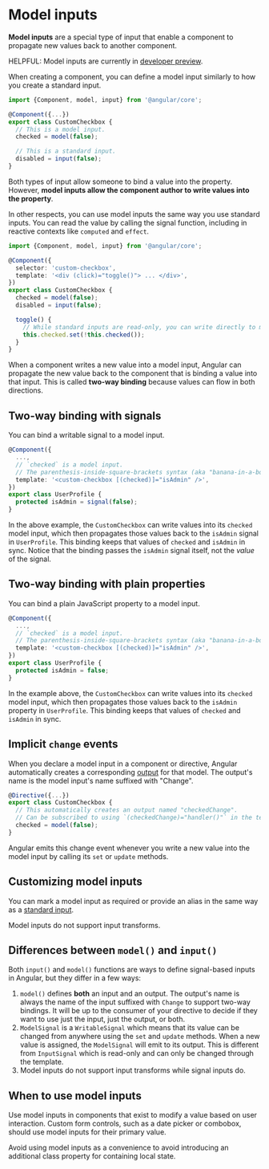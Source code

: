 # Model inputs

**Model inputs** are a special type of input that enable a component to propagate new values
back to another component.

HELPFUL: Model inputs are currently in [developer preview](/guide/releases#developer-preview).

When creating a component, you can define a model input similarly to how you create a standard
input.

```typescript
import {Component, model, input} from '@angular/core';

@Component({...})
export class CustomCheckbox {
  // This is a model input.
  checked = model(false);

  // This is a standard input.
  disabled = input(false);
}
```

Both types of input allow someone to bind a value into the property. However, **model inputs allow
the component author to write values into the property**.

In other respects, you can use model inputs the same way you use standard inputs. You can read the
value by calling the signal function, including in reactive contexts like `computed` and `effect`.

```typescript
import {Component, model, input} from '@angular/core';

@Component({
  selector: 'custom-checkbox',
  template: '<div (click)="toggle()"> ... </div>',
})
export class CustomCheckbox {
  checked = model(false);
  disabled = input(false);

  toggle() {
    // While standard inputs are read-only, you can write directly to model inputs.
    this.checked.set(!this.checked());
  }
}
```

When a component writes a new value into a model input, Angular can propagate the new value back
to the component that is binding a value into that input. This is called **two-way binding** because
values can flow in both directions.

## Two-way binding with signals

You can bind a writable signal to a model input.

```typescript
@Component({
  ...,
  // `checked` is a model input.
  // The parenthesis-inside-square-brackets syntax (aka "banana-in-a-box") creates a two-way binding
  template: '<custom-checkbox [(checked)]="isAdmin" />',
})
export class UserProfile {
  protected isAdmin = signal(false);
}
```

In the above example, the `CustomCheckbox` can write values into its `checked` model input, which
then propagates those values back to the `isAdmin` signal in `UserProfile`. This binding keeps that
values of `checked` and `isAdmin` in sync. Notice that the binding passes the `isAdmin` signal
itself, not the _value_ of the signal.

## Two-way binding with plain properties

You can bind a plain JavaScript property to a model input.

```typescript
@Component({
  ...,
  // `checked` is a model input.
  // The parenthesis-inside-square-brackets syntax (aka "banana-in-a-box") creates a two-way binding
  template: '<custom-checkbox [(checked)]="isAdmin" />',
})
export class UserProfile {
  protected isAdmin = false;
}
```

In the example above, the `CustomCheckbox` can write values into its `checked` model input, which
then propagates those values back to the `isAdmin` property in `UserProfile`. This binding keeps
that values of `checked` and `isAdmin` in sync.

## Implicit `change` events

When you declare a model input in a component or directive, Angular automatically creates a
corresponding [output](/guide/inputs-outputs) for that model. The output's name is the model
input's name suffixed with "Change".

```typescript
@Directive({...})
export class CustomCheckbox {
  // This automatically creates an output named "checkedChange".
  // Can be subscribed to using `(checkedChange)="handler()"` in the template.
  checked = model(false);
}
```

Angular emits this change event whenever you write a new value into the model input by calling
its `set` or `update` methods.

## Customizing model inputs

You can mark a model input as required or provide an alias in the same way as a
[standard input](/guide/signal-inputs).

Model inputs do not support input transforms.

## Differences between `model()` and `input()`

Both `input()` and `model()` functions are ways to define signal-based inputs in Angular, but they
differ in a few ways:
1. `model()` defines **both** an input and an output. The output's name is always the name of the
input suffixed with `Change` to support two-way bindings. It will be up to the consumer of your
directive to decide if they want to use just the input, just the output, or both.
2. `ModelSignal` is a `WritableSignal` which means that its value can be changed from anywhere
using the `set` and `update` methods. When a new value is assigned, the `ModelSignal` will emit
to its output. This is different from `InputSignal` which is read-only and can only be changed
through the template.
3. Model inputs do not support input transforms while signal inputs do.

## When to use model inputs

Use model inputs in components that exist to modify a value based on user interaction.
Custom form controls, such as a date picker or combobox, should use model inputs for their
primary value.

Avoid using model inputs as a convenience to avoid introducing an additional class property for
containing local state.
